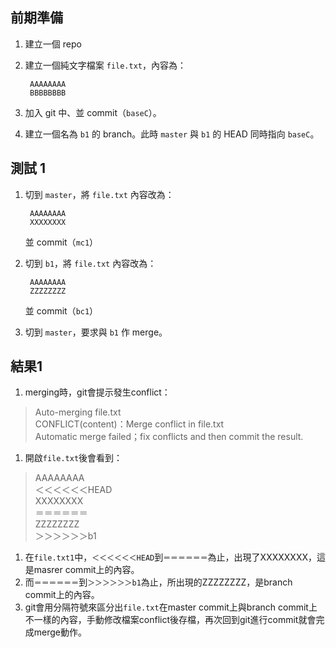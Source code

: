 前期準備
--------
1. 建立一個 repo
1. 建立一個純文字檔案 `file.txt`，內容為：

		AAAAAAAA
		BBBBBBBB
	
1. 加入 git 中、並 commit（`baseC`）。
1. 建立一個名為 `b1` 的 branch。此時 `master` 與 `b1` 的 HEAD 同時指向 `baseC`。


測試 1
------
1. 切到 `master`，將 `file.txt` 內容改為：

		AAAAAAAA
		XXXXXXXX
	
	並 commit（`mc1`）
1. 切到 `b1`，將 `file.txt` 內容改為：

		AAAAAAAA
		ZZZZZZZZ
	
	並 commit（`bc1`）
1. 切到 `master`，要求與 `b1` 作 merge。

結果1
-----
1. merging時，git會提示發生conflict：

>Auto-merging file.txt  
>CONFLICT(content)：Merge conflict in file.txt  
>Automatic merge failed；fix conflicts and then commit the result.

1. 開啟`file.txt`後會看到：

>AAAAAAAA  
>＜＜＜＜＜＜HEAD  
>XXXXXXXX  
>＝＝＝＝＝＝  
>ZZZZZZZZ  
>＞＞＞＞＞＞b1  

1. 在`file.txt1`中，`＜＜＜＜＜＜HEAD`到`＝＝＝＝＝＝`為止，出現了XXXXXXXX，這是masrer commit上的內容。
1. 而`＝＝＝＝＝＝`到`＞＞＞＞＞＞b1`為止，所出現的ZZZZZZZZ，是branch commit上的內容。
1. git會用分隔符號來區分出`file.txt`在master commit上與branch commit上不一樣的內容，手動修改檔案conflict後存檔，再次回到git進行commit就會完成merge動作。
